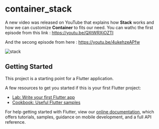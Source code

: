 # container_stack

A new video was released on YouTube that explains how **Stack** works and how we can customize **Container** to fits our need.
You can wathc the first episode from this link : 
https://youtu.be/QXtWRXjOZTI

And the secong episode from here :
https://youtu.be/4ukehzeAPfw



![stack](https://user-images.githubusercontent.com/36349126/133887158-5d2334dc-2ec5-405f-b2a0-0960d6b7e095.png)



## Getting Started

This project is a starting point for a Flutter application.

A few resources to get you started if this is your first Flutter project:

- [Lab: Write your first Flutter app](https://flutter.dev/docs/get-started/codelab)
- [Cookbook: Useful Flutter samples](https://flutter.dev/docs/cookbook)

For help getting started with Flutter, view our
[online documentation](https://flutter.dev/docs), which offers tutorials,
samples, guidance on mobile development, and a full API reference.
